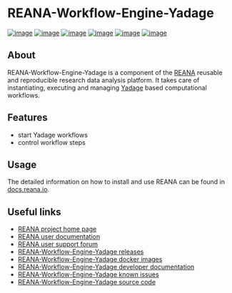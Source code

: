 # REANA-Workflow-Engine-Yadage

[![image](https://github.com/reanahub/reana-workflow-engine-yadage/workflows/CI/badge.svg)](https://github.com/reanahub/reana-workflow-engine-yadage/actions)
[![image](https://readthedocs.org/projects/reana-workflow-engine-yadage/badge/?version=latest)](https://reana-workflow-engine-yadage.readthedocs.io/en/latest/?badge=latest)
[![image](https://codecov.io/gh/reanahub/reana-workflow-engine-yadage/branch/master/graph/badge.svg)](https://codecov.io/gh/reanahub/reana-workflow-engine-yadage)
[![image](https://img.shields.io/badge/discourse-forum-blue.svg)](https://forum.reana.io)
[![image](https://img.shields.io/github/license/reanahub/reana-workflow-engine-yadage.svg)](https://github.com/reanahub/reana-workflow-engine-yadage/blob/master/LICENSE)
[![image](https://img.shields.io/badge/code%20style-black-000000.svg)](https://github.com/psf/black)

## About

REANA-Workflow-Engine-Yadage is a component of the [REANA](http://www.reana.io/) reusable
and reproducible research data analysis platform. It takes care of instantiating,
executing and managing [Yadage](https://github.com/diana-hep/yadage) based computational
workflows.

## Features

- start Yadage workflows
- control workflow steps

## Usage

The detailed information on how to install and use REANA can be found in
[docs.reana.io](https://docs.reana.io).

## Useful links

- [REANA project home page](http://www.reana.io/)
- [REANA user documentation](https://docs.reana.io)
- [REANA user support forum](https://forum.reana.io)
- [REANA-Workflow-Engine-Yadage releases](https://reana-workflow-engine-yadage.readthedocs.io/en/latest#changes)
- [REANA-Workflow-Engine-Yadage docker images](https://hub.docker.com/r/reanahub/reana-workflow-engine-yadage)
- [REANA-Workflow-Engine-Yadage developer documentation](https://reana-workflow-engine-yadage.readthedocs.io/)
- [REANA-Workflow-Engine-Yadage known issues](https://github.com/reanahub/reana-workflow-engine-yadage/issues)
- [REANA-Workflow-Engine-Yadage source code](https://github.com/reanahub/reana-workflow-engine-yadage)
